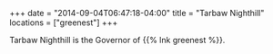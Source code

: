 +++
date = "2014-09-04T06:47:18-04:00"
title = "Tarbaw Nighthill"
locations = ["greenest"]
+++

Tarbaw Nighthill is the Governor of {{% lnk greenest %}}.
